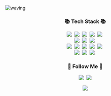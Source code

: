 ![waving](https://capsule-render.vercel.app/api?type=waving&height=200&fontAlign=30&fontAlignY=40&color=c4e0e5&text=Park%20Dasol&fontColor=4ca1af)


<h3 align="center">📚 Tech Stack 📚</h3>
<p align="center">
<img src="https://img.shields.io/badge/React-61DAFB?style=flat-square&logo=React&logoColor=white&link="/>&nbsp
<img src="https://img.shields.io/badge/Vue.js-4FC08D?style=flat-square&logo=Vue.js&logoColor=white&link="/>&nbsp
<img src="https://img.shields.io/badge/Javascript-ffb13b?style=flat-square&logo=javascript&logoColor=white"/>&nbsp 
<img src="https://img.shields.io/badge/HTML5-E34F26?style=flat-square&logo=html5&logoColor=white"/>&nbsp 
<img src="https://img.shields.io/badge/CSS3-1572B6?style=flat-square&logo=CSS3&logoColor=white"/>&nbsp 
  <br>
<img src="https://img.shields.io/badge/React Native-61DAFB?style=flat-square&logo=React&logoColor=white&link="/>&nbsp
<img src="https://img.shields.io/badge/Python-3766AB?style=flat-square&logo=Python&logoColor=white"/></a>&nbsp
  <img src="https://img.shields.io/badge/Django-092E20?style=flat-square&logo=Django&logoColor=white"/></a>&nbsp
  <br>
<img src="https://img.shields.io/badge/Redux-764ABC?style=flat-square&logo=Redux&logoColor=white&link="/></a>&nbsp
<img src="https://img.shields.io/badge/Firebase-FFCA28?style=flat-square&logo=Firebase&logoColor=white&link="/></a>&nbsp
   <img src="https://img.shields.io/badge/Mysql-E6B91E?style=flat-square&logo=MySql&logoColor=white"/></a>&nbsp 
 <img src="https://img.shields.io/badge/SQLite-003B57?style=flat-square&logo=SQLite&logoColor=white&link="/></a>&nbsp
<img src="https://img.shields.io/badge/Amazon AWS-232F3E?style=flat-square&logo=amazon%20AWS&logoColor=white&link="/></a>&nbsp
 <br>
<img src="https://img.shields.io/badge/Swagger-85EA2D?style=flat-square&logo=Swagger&logoColor=white&link="/></a>&nbsp
<img src="https://img.shields.io/badge/Jira-0052CC?style=flat-square&logo=Jira%20Software&logoColor=white&link="/></a>&nbsp
   <img src="https://img.shields.io/badge/Git-F05032?style=flat-square&logo=Git&logoColor=white"/></a>&nbsp 




<h3 align="center">🌈 Follow Me 🌈</h3>
<p align="center">
  <a href="https://www.instagram.com/imdasolpark/"><img src="https://img.shields.io/badge/Instagram-E4405F?style=flat-square&logo=Instagram&logoColor=white&link=https://www.instagram.com/imdasolpark/"/></a>&nbsp
  <a href="mailto:dev.dasolpark@gmail.com"><img src="https://img.shields.io/badge/Gmail-d14836?style=flat-square&logo=Gmail&logoColor=white&link=kimhyein7110@gmail.com"/></a>
</p>



<p align="center">
    <img src="https://github-readme-stats.vercel.app/api?username=Park-Dasol&show_icons=true&theme=graywhite&count_private=true"/></a>
</p>


<!--
**Park-Dasol/Park-Dasol** is a ✨ _special_ ✨ repository because its `README.md` (this file) appears on your GitHub profile.

Here are some ideas to get you started:

- 🔭 I’m currently working on ...
- 🌱 I’m currently learning ...
- 👯 I’m looking to collaborate on ...
- 🤔 I’m looking for help with ...
- 💬 Ask me about ...
- 📫 How to reach me: ...
- 😄 Pronouns: ...
- ⚡ Fun fact: ...
-->
